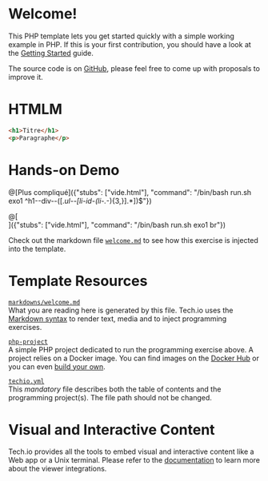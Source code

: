 # Welcome!

This PHP template lets you get started quickly with a simple working example in PHP. If this is your first contribution, you should have a look at the [Getting Started](https://tech.io/doc/getting-started-create-playground) guide.


The source code is on [GitHub](https://github.com/TechDotIO/php-template), please feel free to come up with proposals to improve it.

# HTMLM

```html runnable
<h1>Titre</h1>
<p>Paragraphe</p>
````

# Hands-on Demo

@[Plus compliqué]({"stubs": ["vide.html"], "command": "/bin/bash run.sh exo1 ^h1--div--([.*ul--[li-id-(li-.*-){3,}].*])$"})

@[<br>]({"stubs": ["vide.html"], "command": "/bin/bash run.sh exo1 br"})


Check out the markdown file [`welcome.md`]() to see how this exercise is injected into the template.

# Template Resources

[`markdowns/welcome.md`](https://github.com/TechDotIO/php-template/blob/master/markdowns/welcome.md)  
What you are reading here is generated by this file. Tech.io uses the [Markdown syntax](https://tech.io/doc/reference-markdowns) to render text, media and to inject programming exercises.


[`php-project`](https://github.com/TechDotIO/php-template)  
A simple PHP project dedicated to run the programming exercise above. A project relies on a Docker image. You can find images on the [Docker Hub](https://hub.docker.com/explore/) or you can even [build your own](https://tech.io/doc/reference-runner).


[`techio.yml`](https://github.com/TechDotIO/php-template/blob/master/techio.yml)  
This *mandatory* file describes both the table of contents and the programming project(s). The file path should not be changed.


# Visual and Interactive Content

Tech.io provides all the tools to embed visual and interactive content like a Web app or a Unix terminal. Please refer to the [documentation](https://tech.io/doc) to learn more about the viewer integrations.

